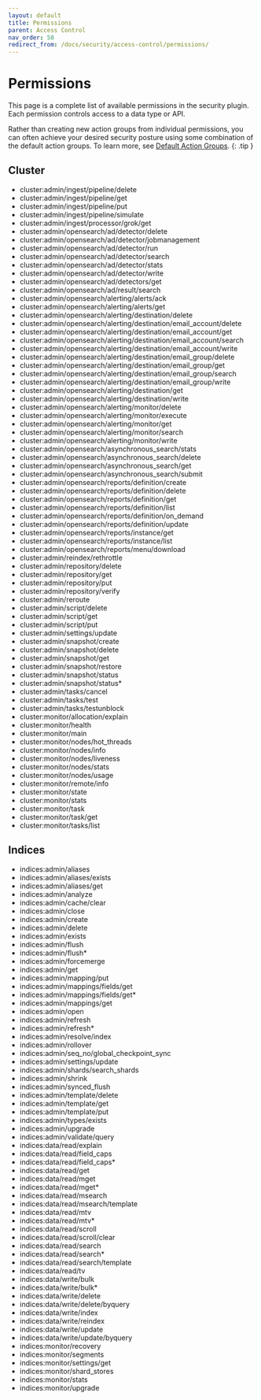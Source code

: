 ```yaml
---
layout: default
title: Permissions
parent: Access Control
nav_order: 50
redirect_from: /docs/security/access-control/permissions/
---
```


# Permissions

This page is a complete list of available permissions in the security plugin. Each permission controls access to a data type or API.

Rather than creating new action groups from individual permissions, you can often achieve your desired security posture using some combination of the default action groups. To learn more, see [Default Action Groups](../default-action-groups).
{: .tip }


## Cluster

- cluster:admin/ingest/pipeline/delete
- cluster:admin/ingest/pipeline/get
- cluster:admin/ingest/pipeline/put
- cluster:admin/ingest/pipeline/simulate
- cluster:admin/ingest/processor/grok/get
- cluster:admin/opensearch/ad/detector/delete
- cluster:admin/opensearch/ad/detector/jobmanagement
- cluster:admin/opensearch/ad/detector/run
- cluster:admin/opensearch/ad/detector/search
- cluster:admin/opensearch/ad/detector/stats
- cluster:admin/opensearch/ad/detector/write
- cluster:admin/opensearch/ad/detectors/get
- cluster:admin/opensearch/ad/result/search
- cluster:admin/opensearch/alerting/alerts/ack
- cluster:admin/opensearch/alerting/alerts/get
- cluster:admin/opensearch/alerting/destination/delete
- cluster:admin/opensearch/alerting/destination/email_account/delete
- cluster:admin/opensearch/alerting/destination/email_account/get
- cluster:admin/opensearch/alerting/destination/email_account/search
- cluster:admin/opensearch/alerting/destination/email_account/write
- cluster:admin/opensearch/alerting/destination/email_group/delete
- cluster:admin/opensearch/alerting/destination/email_group/get
- cluster:admin/opensearch/alerting/destination/email_group/search
- cluster:admin/opensearch/alerting/destination/email_group/write
- cluster:admin/opensearch/alerting/destination/get
- cluster:admin/opensearch/alerting/destination/write
- cluster:admin/opensearch/alerting/monitor/delete
- cluster:admin/opensearch/alerting/monitor/execute
- cluster:admin/opensearch/alerting/monitor/get
- cluster:admin/opensearch/alerting/monitor/search
- cluster:admin/opensearch/alerting/monitor/write
- cluster:admin/opensearch/asynchronous_search/stats
- cluster:admin/opensearch/asynchronous_search/delete
- cluster:admin/opensearch/asynchronous_search/get
- cluster:admin/opensearch/asynchronous_search/submit
- cluster:admin/opensearch/reports/definition/create
- cluster:admin/opensearch/reports/definition/delete
- cluster:admin/opensearch/reports/definition/get
- cluster:admin/opensearch/reports/definition/list
- cluster:admin/opensearch/reports/definition/on_demand
- cluster:admin/opensearch/reports/definition/update
- cluster:admin/opensearch/reports/instance/get
- cluster:admin/opensearch/reports/instance/list
- cluster:admin/opensearch/reports/menu/download
- cluster:admin/reindex/rethrottle
- cluster:admin/repository/delete
- cluster:admin/repository/get
- cluster:admin/repository/put
- cluster:admin/repository/verify
- cluster:admin/reroute
- cluster:admin/script/delete
- cluster:admin/script/get
- cluster:admin/script/put
- cluster:admin/settings/update
- cluster:admin/snapshot/create
- cluster:admin/snapshot/delete
- cluster:admin/snapshot/get
- cluster:admin/snapshot/restore
- cluster:admin/snapshot/status
- cluster:admin/snapshot/status*
- cluster:admin/tasks/cancel
- cluster:admin/tasks/test
- cluster:admin/tasks/testunblock
- cluster:monitor/allocation/explain
- cluster:monitor/health
- cluster:monitor/main
- cluster:monitor/nodes/hot_threads
- cluster:monitor/nodes/info
- cluster:monitor/nodes/liveness
- cluster:monitor/nodes/stats
- cluster:monitor/nodes/usage
- cluster:monitor/remote/info
- cluster:monitor/state
- cluster:monitor/stats
- cluster:monitor/task
- cluster:monitor/task/get
- cluster:monitor/tasks/list


## Indices

- indices:admin/aliases
- indices:admin/aliases/exists
- indices:admin/aliases/get
- indices:admin/analyze
- indices:admin/cache/clear
- indices:admin/close
- indices:admin/create
- indices:admin/delete
- indices:admin/exists
- indices:admin/flush
- indices:admin/flush*
- indices:admin/forcemerge
- indices:admin/get
- indices:admin/mapping/put
- indices:admin/mappings/fields/get
- indices:admin/mappings/fields/get*
- indices:admin/mappings/get
- indices:admin/open
- indices:admin/refresh
- indices:admin/refresh*
- indices:admin/resolve/index
- indices:admin/rollover
- indices:admin/seq_no/global_checkpoint_sync
- indices:admin/settings/update
- indices:admin/shards/search_shards
- indices:admin/shrink
- indices:admin/synced_flush
- indices:admin/template/delete
- indices:admin/template/get
- indices:admin/template/put
- indices:admin/types/exists
- indices:admin/upgrade
- indices:admin/validate/query
- indices:data/read/explain
- indices:data/read/field_caps
- indices:data/read/field_caps*
- indices:data/read/get
- indices:data/read/mget
- indices:data/read/mget*
- indices:data/read/msearch
- indices:data/read/msearch/template
- indices:data/read/mtv
- indices:data/read/mtv*
- indices:data/read/scroll
- indices:data/read/scroll/clear
- indices:data/read/search
- indices:data/read/search*
- indices:data/read/search/template
- indices:data/read/tv
- indices:data/write/bulk
- indices:data/write/bulk*
- indices:data/write/delete
- indices:data/write/delete/byquery
- indices:data/write/index
- indices:data/write/reindex
- indices:data/write/update
- indices:data/write/update/byquery
- indices:monitor/recovery
- indices:monitor/segments
- indices:monitor/settings/get
- indices:monitor/shard_stores
- indices:monitor/stats
- indices:monitor/upgrade
